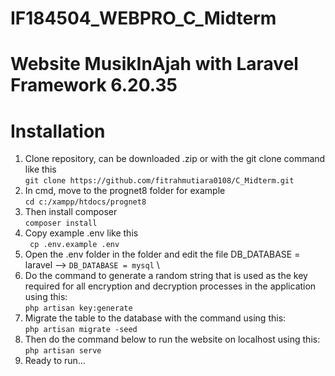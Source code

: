 # IF184504_WEBPRO_C_Midterm
# Website MusikInAjah with Laravel Framework 6.20.35

# Installation
1. Clone repository, can be downloaded .zip or with the git clone command like this \
``git clone https://github.com/fitrahmutiara0108/C_Midterm.git``
2. In cmd, move to the prognet8 folder for example \
``cd c:/xampp/htdocs/prognet8``
3. Then install composer \
``composer install``
4. Copy example .env like this \
`` cp .env.example .env``
6. Open the .env folder in the folder and edit the file DB_DATABASE = laravel --> ``DB_DATABASE = mysql`` \
7. Do the command to generate a random string that is used as the key required for all encryption and decryption processes in the application using this: \
``php artisan key:generate``
9. Migrate the table to the database with the command using this: \
``php artisan migrate -seed``
9. Then do the command below to run the website on localhost using this: \
``php artisan serve``
10. Ready to run...

